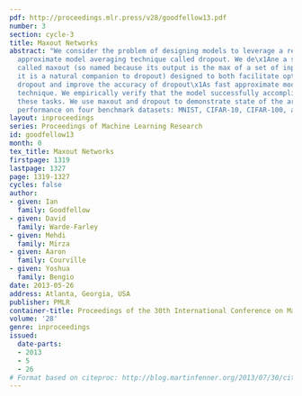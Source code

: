 ```yaml
---
pdf: http://proceedings.mlr.press/v28/goodfellow13.pdf
number: 3
section: cycle-3
title: Maxout Networks
abstract: "We consider the problem of designing models to leverage a recently introduced
  approximate model averaging technique called dropout. We de\x1Ane a simple new model
  called maxout (so named because its output is the max of a set of inputs, and because
  it is a natural companion to dropout) designed to both facilitate optimization by
  dropout and improve the accuracy of dropout\x1As fast approximate model averaging
  technique. We empirically verify that the model successfully accomplishes both of
  these tasks. We use maxout and dropout to demonstrate state of the art classi\x1Acation
  performance on four benchmark datasets: MNIST, CIFAR-10, CIFAR-100, and SVHN.  "
layout: inproceedings
series: Proceedings of Machine Learning Research
id: goodfellow13
month: 0
tex_title: Maxout Networks
firstpage: 1319
lastpage: 1327
page: 1319-1327
cycles: false
author:
- given: Ian
  family: Goodfellow
- given: David
  family: Warde-Farley
- given: Mehdi
  family: Mirza
- given: Aaron
  family: Courville
- given: Yoshua
  family: Bengio
date: 2013-05-26
address: Atlanta, Georgia, USA
publisher: PMLR
container-title: Proceedings of the 30th International Conference on Machine Learning
volume: '28'
genre: inproceedings
issued:
  date-parts:
  - 2013
  - 5
  - 26
# Format based on citeproc: http://blog.martinfenner.org/2013/07/30/citeproc-yaml-for-bibliographies/
---
```

